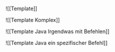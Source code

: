![[Template]]

![[Template Komplex]]

![[Template Java Irgendwas mit Befehlen]]

![[Template Java ein spezifischer Befehl]]

